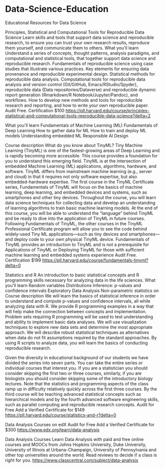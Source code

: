 # Data-Science-Education
Educational Resources for Data Science


Principles, Statistical and Computational Tools for Reproducible Data Science
Learn skills and tools that support data science and reproducible research, to ensure you can trust your own research results, reproduce them yourself, and communicate them to others.
What you'll learn
Understand a series of concepts, thought patterns, analysis paradigms, and computational and statistical tools, that together support data science and reproducible research.
Fundamentals of reproducible science using case studies that illustrate various practices.
Key elements for ensuring data provenance and reproducible experimental design.
Statistical methods for reproducible data analysis.
Computational tools for reproducible data analysis and version control (Git/GitHub, Emacs/RStudio/Spyder), reproducible data (Data repositories/Dataverse) and reproducible dynamic report generation (Rmarkdown/R Notebook/Jupyter/Pandoc), and workflows.
How to develop new methods and tools for reproducible research and reporting, and how to write your own reproducible paper.
Audit Free. Certification $100
https://pll.harvard.edu/course/principles-statistical-and-computational-tools-reproducible-data-science?delta=2


What you'll learn
Fundamentals of Machine Learning (ML)
Fundamentals of Deep Learning
How to gather data for ML
How to train and deploy ML models
Understanding embedded ML
Responsible AI Design

Course description
What do you know about TinyML? Tiny Machine Learning (TinyML) is one of the fastest-growing areas of Deep Learning and is rapidly becoming more accessible. This course provides a foundation for you to understand this emerging field.
TinyML is at the intersection of embedded Machine Learning (ML) applications, algorithms, hardware, and software. TinyML differs from mainstream machine learning (e.g., server and cloud) in that it requires not only software expertise, but also embedded-hardware expertise.
The first course in the TinyML Certificate series, Fundamentals of TinyML will focus on the basics of machine learning, deep learning, and embedded devices and systems, such as smartphones and other tiny devices. Throughout the course, you will learn data science techniques for collecting data and develop an understanding of learning algorithms to train basic machine learning models. 
At the end of this course, you will be able to understand the “language” behind TinyML and be ready to dive into the application of TinyML in future courses.
Following Fundamentals of TinyML, the other courses in the TinyML Professional Certificate program will allow you to see the code behind widely-used Tiny ML applications—such as tiny devices and smartphones—and deploy code to your own physical TinyML device. Fundamentals of TinyML provides an introduction to TinyML and is not a prerequisite for Applications of TinyML or Deploying TinyML for those with sufficient machine learning and embedded systems experience
Audit Free. Certification $199
https://pll.harvard.edu/course/fundamentals-tinyml?delta=0

Statistics and R
An introduction to basic statistical concepts and R programming skills necessary for analyzing data in the life sciences.
What you'll learn
Random variables
Distributions
Inference: p-values and confidence intervals
Exploratory Data Analysis
Non-parametric statistics
on
Course description
We will learn the basics of statistical inference in order to understand and compute p-values and confidence intervals, all while analyzing data with R. 
We provide R programming examples in a way that will help make the connection between concepts and implementation. 
Problem sets requiring R programming will be used to test understanding and ability to implement basic data analyses. 
We will use visualization techniques to explore new data sets and determine the most appropriate approach. We will describe robust statistical techniques as alternatives when data do not fit assumptions required by the standard approaches. By using R scripts to analyze data, you will learn the basics of conducting reproducible research.

Given the diversity in educational background of our students we have divided the series into seven parts. 
You can take the entire series or individual courses that interest you. 
If you are a statistician you should consider skipping the first two or three courses, similarly, if you are biologists you should consider skipping some of the introductory biology lectures. 
Note that the statistics and programming aspects of the class ramp up in difficulty relatively quickly across the first three courses. 
By the third course will be teaching advanced statistical concepts such as hierarchical models and by the fourth advanced software engineering skills, such as parallel computing and reproducible research concepts.
Audit for Free
Add a Verified Certificate for $149
https://pll.harvard.edu/course/statistics-and-r?delta=0

Data Analysis Courses on edX
Audit for Free
Add a Verified Certificate for $300 
https://www.edx.org/learn/data-analysis


Data Analysis Courses
Learn Data Analysis with paid and free online courses and MOOCs from Johns Hopkins University, Duke University, University of Illinois at Urbana-Champaign, University of Pennsylvania and other top universities around the world. 
Read reviews to decide if a class is right for you.
https://www.classcentral.com/subject/data-analysis



